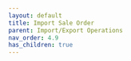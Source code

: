 ```yaml
---
layout: default
title: Import Sale Order
parent: Import/Export Operations
nav_order: 4.9
has_children: true
---
```

